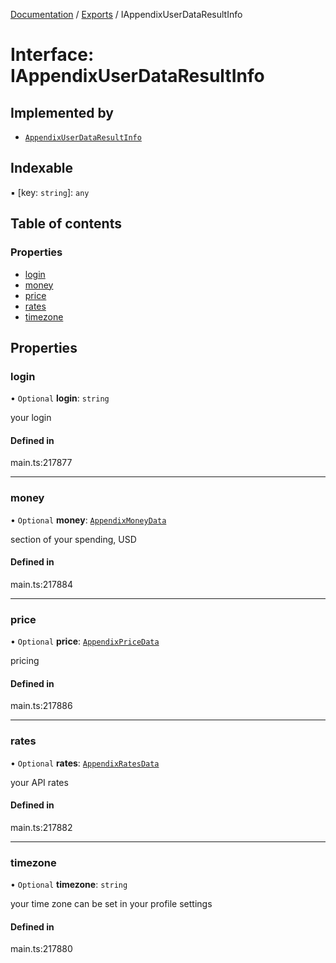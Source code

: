 [Documentation](../README.md) / [Exports](../modules.md) / IAppendixUserDataResultInfo

# Interface: IAppendixUserDataResultInfo

## Implemented by

- [`AppendixUserDataResultInfo`](../classes/AppendixUserDataResultInfo.md)

## Indexable

▪ [key: `string`]: `any`

## Table of contents

### Properties

- [login](IAppendixUserDataResultInfo.md#login)
- [money](IAppendixUserDataResultInfo.md#money)
- [price](IAppendixUserDataResultInfo.md#price)
- [rates](IAppendixUserDataResultInfo.md#rates)
- [timezone](IAppendixUserDataResultInfo.md#timezone)

## Properties

### login

• `Optional` **login**: `string`

your login

#### Defined in

main.ts:217877

___

### money

• `Optional` **money**: [`AppendixMoneyData`](../classes/AppendixMoneyData.md)

section of your spending, USD

#### Defined in

main.ts:217884

___

### price

• `Optional` **price**: [`AppendixPriceData`](../classes/AppendixPriceData.md)

pricing

#### Defined in

main.ts:217886

___

### rates

• `Optional` **rates**: [`AppendixRatesData`](../classes/AppendixRatesData.md)

your API rates

#### Defined in

main.ts:217882

___

### timezone

• `Optional` **timezone**: `string`

your time zone
can be set in your profile settings

#### Defined in

main.ts:217880

